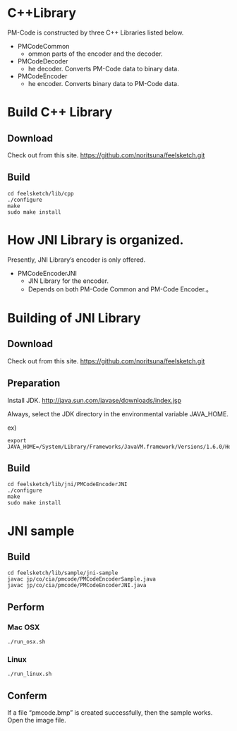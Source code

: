 # C++Library
PM-Code is constructed by three C++ Libraries listed below.
  * PMCodeCommon
    * ommon parts of the encoder and the decoder.
  * PMCodeDecoder
    * he decoder. Converts PM-Code data to binary data.
  * PMCodeEncoder
    * he encoder. Converts binary data to PM-Code data.

# Build C++ Library

## Download
Check out from this site.
https://github.com/noritsuna/feelsketch.git

## Build
```
cd feelsketch/lib/cpp
./configure
make
sudo make install
```

# How JNI Library is organized.
Presently, JNI Library’s encoder is only offered.
  * PMCodeEncoderJNI
    * JIN Library for the encoder.
    * Depends on both PM-Code Common and PM-Code Encoder.。

# Building of JNI Library

## Download
Check out from this site.
https://github.com/noritsuna/feelsketch.git

## Preparation
Install JDK.
http://java.sun.com/javase/downloads/index.jsp

Always, select the JDK directory in the environmental variable JAVA\_HOME.

ex)
```
export JAVA_HOME=/System/Library/Frameworks/JavaVM.framework/Versions/1.6.0/Home
```

## Build
```
cd feelsketch/lib/jni/PMCodeEncoderJNI
./configure
make
sudo make install
```

# JNI sample
## Build
```
cd feelsketch/lib/sample/jni-sample
javac jp/co/cia/pmcode/PMCodeEncoderSample.java
javac jp/co/cia/pmcode/PMCodeEncoderJNI.java
```
## Perform
### Mac OSX
```
./run_osx.sh
```
### Linux
```
./run_linux.sh
```
## Conferm
If a file “pmcode.bmp” is created successfully, then the sample works.
Open the image file.